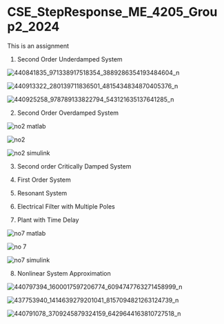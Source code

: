 # CSE_StepResponse_ME_4205_Group2_2024
This is an assignment

1. Second Order Underdamped System

![440841835_971338917518354_3889286354193484604_n](https://github.com/DeanLoisaga/CSE_StepResponse_ME_4205_Group2_2024/assets/159033676/0d404658-b2e7-45c9-bd6c-644a83e59345)

![440913322_280139711836501_4815434834870405376_n](https://github.com/DeanLoisaga/CSE_StepResponse_ME_4205_Group2_2024/assets/159033676/162e908d-fda5-45ea-a56a-e7d565074e41)

![440925258_978789133822794_543121635137641285_n](https://github.com/DeanLoisaga/CSE_StepResponse_ME_4205_Group2_2024/assets/159033676/4e5f0987-b7b5-4542-a783-6ced0006180a)


2. Second Order Overdamped System

![no2 matlab](https://github.com/DeanLoisaga/CSE_StepResponse_ME_4205_Group2_2024/assets/159403287/bd65f8ba-b601-4967-ac53-74a3adba60cf)

![no2](https://github.com/DeanLoisaga/CSE_StepResponse_ME_4205_Group2_2024/assets/159403287/91e16fb5-5d8f-4b2f-86e9-eeca66e05103)

![no2 simulink](https://github.com/DeanLoisaga/CSE_StepResponse_ME_4205_Group2_2024/assets/159403287/5fc8f870-1ccd-48d6-b155-d996f4d232bf)

3. Second order Critically Damped System

4. First Order System

5. Resonant System

6. Electrical Filter with Multiple Poles

7. Plant with Time Delay

![no7 matlab](https://github.com/DeanLoisaga/CSE_StepResponse_ME_4205_Group2_2024/assets/159403287/8823eeea-306b-4d96-931e-f2c005d7e79f)

![no 7](https://github.com/DeanLoisaga/CSE_StepResponse_ME_4205_Group2_2024/assets/159403287/125fd06a-30e1-470d-a39a-edca52cb8ada)

![no7 simulink](https://github.com/DeanLoisaga/CSE_StepResponse_ME_4205_Group2_2024/assets/159403287/c4346d3c-922f-467b-8d6a-dafabf9e3552)

8. Nonlinear System Approximation

![440797394_1600017597206774_6094747763271458999_n](https://github.com/DeanLoisaga/CSE_StepResponse_ME_4205_Group2_2024/assets/159033676/3f1f039e-4d71-4ae8-a3f4-74388fa6be8e)

![437753940_1414639279201041_8157094821263124739_n](https://github.com/DeanLoisaga/CSE_StepResponse_ME_4205_Group2_2024/assets/159033676/16e9fb52-9147-4085-be13-aac62c8425f9)

![440791078_3709245879324159_6429644163810727518_n](https://github.com/DeanLoisaga/CSE_StepResponse_ME_4205_Group2_2024/assets/159033676/0f3b9030-55a8-4289-9afb-98af9739a845)

